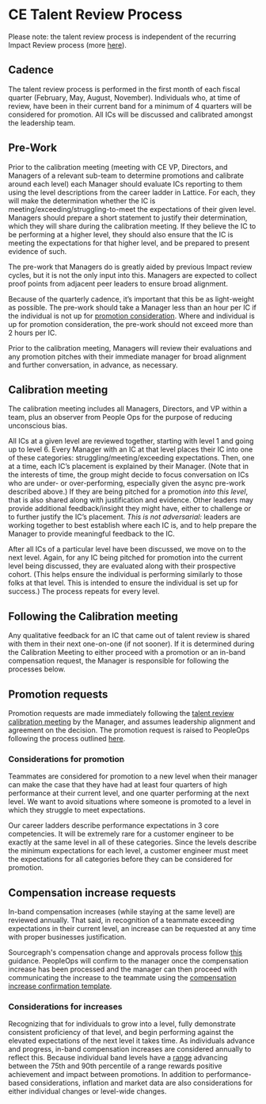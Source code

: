 # CE Talent Review Process

Please note: the talent review process is independent of the recurring Impact Review process (more [here](../../../benefits-pay-perks/pay-expenses/compensation/index.md#commissions-and-bonuses)).

## Cadence

The talent review process is performed in the first month of each fiscal quarter (February, May, August, November). Individuals who, at time of review, have been in their current band for a minimum of 4 quarters will be considered for promotion. All ICs will be discussed and calibrated amongst the leadership team.

## Pre-Work

Prior to the calibration meeting (meeting with CE VP, Directors, and Managers of a relevant sub-team to determine promotions and calibrate around each level) each Manager should evaluate ICs reporting to them using the level descriptions from the career ladder in Lattice. For each, they will make the determination whether the IC is meeting/exceeding/struggling-to-meet the expectations of their given level. Managers should prepare a short statement to justify their determination, which they will share during the calibration meeting. If they believe the IC to be performing at a higher level, they should also ensure that the IC is meeting the expectations for that higher level, and be prepared to present evidence of such.

The pre-work that Managers do is greatly aided by previous Impact review cycles, but it is not the only input into this. Managers are expected to collect proof points from adjacent peer leaders to ensure broad alignment.

Because of the quarterly cadence, it’s important that this be as light-weight as possible. The pre-work should take a Manager less than an hour per IC if the individual is not up for [promotion consideration](#considerations-for-promotion). Where and individual is up for promotion consideration, the pre-work should not exceed more than 2 hours per IC.

Prior to the calibration meeting, Managers will review their evaluations and any promotion pitches with their immediate manager for broad alignment and further conversation, in advance, as necessary.

## Calibration meeting

The calibration meeting includes all Managers, Directors, and VP within a team, plus an observer from People Ops for the purpose of reducing unconscious bias.

All ICs at a given level are reviewed together, starting with level 1 and going up to level 6. Every Manager with an IC at that level places their IC into one of these categories: struggling/meeting/exceeding expectations. Then, one at a time, each IC’s placement is explained by their Manager. (Note that in the interests of time, the group might decide to focus conversation on ICs who are under- or over-performing, especially given the async pre-work described above.) If they are being pitched for a promotion _into this level_, that is also shared along with justification and evidence. Other leaders may provide additional feedback/insight they might have, either to challenge or to further justify the IC’s placement. _This is not adversarial:_ leaders are working together to best establish where each IC is, and to help prepare the Manager to provide meaningful feedback to the IC.

After all ICs of a particular level have been discussed, we move on to the next level. Again, for any IC being pitched for promotion into the current level being discussed, they are evaluated along with their prospective cohort. (This helps ensure the individual is performing similarly to those folks at that level. This is intended to ensure the individual is set up for success.) The process repeats for every level.

## Following the Calibration meeting

Any qualitative feedback for an IC that came out of talent review is shared with them in their next one-on-one (if not sooner). If it is determined during the Calibration Meeting to either proceed with a promotion or an in-band compensation request, the Manager is responsible for following the processes below.

## Promotion requests

Promotion requests are made immediately following the [talent review calibration meeting](#calibration-meeting) by the Manager, and assumes leadership alignment and agreement on the decision. The promotion request is raised to PeopleOps following the process outlined [here](../../../benefits-pay-perks/pay-expenses/compensation/compensation-change-approvals).

### Considerations for promotion

Teammates are considered for promotion to a new level when their manager can make the case that they have had at least four quarters of high performance at their current level, and one quarter performing at the next level. We want to avoid situations where someone is promoted to a level in which they struggle to meet expectations.

Our career ladders describe performance expectations in 3 core competencies. It will be extremely rare for a customer engineer to be exactly at the same level in all of these categories. Since the levels describe the minimum expectations for each level, a customer engineer must meet the expectations for all categories before they can be considered for promotion.

## Compensation increase requests

In-band compensation increases (while staying at the same level) are reviewed annually. That said, in recognition of a teammate exceeding expectations in their current level, an increase can be requested at any time with proper businesses justification.

Sourcegraph's compensation change and approvals process follow [this](../../../benefits-pay-perks/pay-expenses/compensation/compensation-change-approvals) guidance. PeopleOps will confirm to the manager once the compensation increase has been processed and the manager can then proceed with communicating the increase to the teammate using the [compensation increase confirmation template](https://docs.google.com/document/d/1o_jRRe7VYDUERz49lwcJxQQYUaNORkme3GMDaI04Fhw/edit).

### Considerations for increases

Recognizing that for individuals to grow into a level, fully demonstrate consistent proficiency of that level, and begin performing against the elevated expectations of the next level it takes time. As individuals advance and progress, in-band compensation increases are considered annually to reflect this. Because individual band levels have a [range](../../../benefits-pay-perks/pay-expenses/compensation#how-bands-are-created) advancing between the 75th and 90th percentile of a range rewards positive achievement and impact between promotions. In addition to performance-based considerations, inflation and market data are also considerations for either individual changes or level-wide changes.
